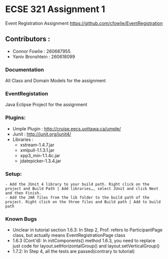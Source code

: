 ECSE 321 Assignment 1
====
Event Registration Assignment
https://github.com/cfowlie/EventRegistration

## Contributors :  
- Connor Fowlie :  260687955
- Yaniv Bronshtein : 260618099

### Documentation
All Class and Domain Models for the assignment

### EventRegistation
Java Eclipse Project for the assignment

### Plugins:
- Umple Plugin : http://cruise.eecs.uottawa.ca/umple/
- Junit : http://junit.org/junit4/
- Libraries : 
	- xstream-1.4.7.jar
	- xmlpull-1.1.3.1.jar
	- xpp3_min-1.1.4c.jar
	- jdatepicker-1.3.4.jar

### Setup:
	- Add the JUnit 4 library to your build path. Right click on the project and Build Path | Add libraries…​, select JUnit and click Next and then Finish.
	- Add the JAR files from the lib folder to the build path of the project. Right click on the three files and Build path | Add to build path

### Known Bugs
- Unclear in tutorial section 1.6.3: In Step 2, Prof. refers to ParticipantPage class, but actually means EventRegistrationPage class
- 1.6.3 (Cont'd): In initComponents() method 1.6.3, you need to replace just code for layout.setHorizontalGroup() and layout.setVerticalGroup()
- 1.7.2: In Step 4, all the tests are passed(contrary to tutorial)
